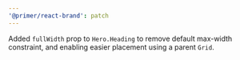 ```yaml
---
'@primer/react-brand': patch
---
```


Added `fullWidth` prop to `Hero.Heading` to remove default max-width constraint, and enabling easier placement using a parent `Grid`.
